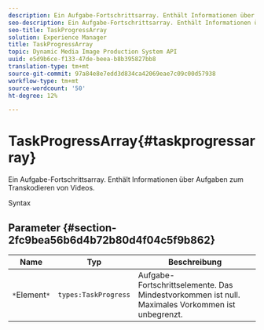 ```yaml
---
description: Ein Aufgabe-Fortschrittsarray. Enthält Informationen über Aufgaben zum Transkodieren von Videos.
seo-description: Ein Aufgabe-Fortschrittsarray. Enthält Informationen über Aufgaben zum Transkodieren von Videos.
seo-title: TaskProgressArray
solution: Experience Manager
title: TaskProgressArray
topic: Dynamic Media Image Production System API
uuid: e5d9b6ce-f133-47de-beea-b8b395827bb8
translation-type: tm+mt
source-git-commit: 97a84e8e7edd3d834ca42069eae7c09c00d57938
workflow-type: tm+mt
source-wordcount: '50'
ht-degree: 12%

---
```



# TaskProgressArray{#taskprogressarray}

Ein Aufgabe-Fortschrittsarray. Enthält Informationen über Aufgaben zum Transkodieren von Videos.

Syntax

## Parameter {#section-2fc9bea56b6d4b72b80d4f04c5f9b862}

| Name | Typ | Beschreibung |
|---|---|---|
| `*`Element`*` | `types:TaskProgress` | Aufgabe-Fortschrittselemente. Das Mindestvorkommen ist null. Maximales Vorkommen ist unbegrenzt. |

